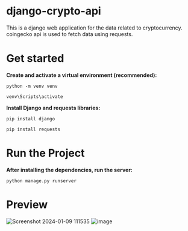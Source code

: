 # django-crypto-api
This is a django web application for the data related to cryptocurrency. 
coingecko api is used to fetch data using requests.

# Get started

**Create and activate a virtual environment (recommended):**

`python -m venv venv`


`venv\Scripts\activate`

**Install Django and requests libraries:**

`pip install django`

`pip install requests`



# Run the Project

**After installing the dependencies, run the server:**

`python manage.py runserver`


# Preview
![Screenshot 2024-01-09 111535](https://github.com/Vijaylande14/Django/assets/153816647/3c2869cb-45a8-4dc1-98e9-f8dd42ddfea0)
![image](https://github.com/Vijaylande14/Django/assets/153816647/5e80d0a1-1ee5-4b00-90f4-8c8023d37be8)

